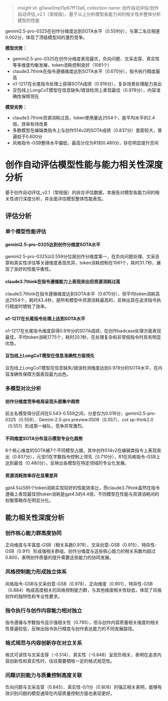 > insight id: g0ww0mp11p67ff13a6, collection name: 创作自动评估/创作自动评估\_v2.1（常规版）。基于以上分析模型各能力间的相关性并整体分析模型的性能

gemini2.5-pro-0325在创作分维度达到SOTA水平（0.559分），与第二名仅相差0.002分，体现了顶级模型间的激烈竞争。

**模型优势：**

* gemini2.5-pro-0325在创作分维度表现最优，负向问题、文采击穿、真实性等多维度均衡发展，token消耗控制良好（1061个）
* claude3.7think在指令遵循维度达到SOTA水平（0.670分），指令执行精度最高
* o1-1217在长尾指令处理上获得SOTA成绩（0.916分），复杂场景处理能力突出
* 豆包线上LongCoT模型在信息缺失/错误检测上表现最佳（0.978分），内容准确性保障领先

**模型劣势：**

* claude3.7think资源消耗过高，token使用量达2554个，是平均水平的2.4倍，效率有待改善
* 多数模型在编辑类指令上与创作514v2的SOTA成绩（0.837分）差距较大，普遍低于0.600分
* 风格指令-GSB整体水平偏低，最高分仅为R1的0.480分，存在明显提升空间

# **创作自动评估模型性能与能力相关性深度分析**

基于创作自动评估\_v2.1（常规版）的综合评估数据，本报告对模型各能力间的相关性进行深度分析，并全面评估模型整体性能表现。

## **评估分析**

### **单个模型性能评估**

#### **gemini2.5-pro-0325达到创作分维度**​**SOTA**​**水平**

gemini2.5-pro-0325以0.559分位居创作分维度第一，在负向问题处理、文采击穿和真实性评估等关键维度表现优异，token消耗控制在1061个，耗时31.7秒，展现了良好的性能平衡性。

#### **claude3.7think在**​**指令遵循**​**能力上表现突出但资源消耗过高**

claude3.7think在指令遵循维度达到SOTA水平（0.670分），但平均token消耗高达2554个，耗时43.4秒，是所有模型中资源消耗最高的，反映出其在追求指令执行精度时牺牲了效率。

#### **o1-1217在长尾指令处理上达到**​**SOTA**​**水平**

o1-1217在长尾指令维度获得0.916分的SOTA成绩，在创作badcase处理方面表现最佳，平均token消耗1775个，耗时20.1秒，在处理复杂和非常规指令时具有明显优势。

#### **豆包**​**线上LongCoT模型在信息准确性方面领先**

豆包线上LongCoT模型在信息缺失/错误检测维度达到0.978分的SOTA水平，在内容准确性保障方面表现最为出色。

### **多模型对比分析**

#### **创作分维度竞争格局呈现头部集中趋势**

前五名模型得分区间在0.543-0.559之间，分差仅为0.016分，gemini2.5-pro-0325（0.559）、Gemini-2.5-pro.preview.0506（0.557）、cot sp-think2.0（0.551）形成第一梯队，竞争异常激烈。

#### **不同维度**​**SOTA**​**分布显示模型专业化趋势**

8个核心维度的SOTA被7个不同模型占据，其中创作514v2在编辑类指令上表现突出（0.837分），元宝t1在字数指令控制上领先（0.710分），R1在风格指令-GSB上达到最佳（0.480分），反映出各模型在特定领域的专业化发展。

#### **资源消耗效率存在显著差异**

gpt4.5以585个token消耗实现较好的性能效率比，而claude3.7think虽然在指令遵循上表现最佳但token消耗是gpt4.5的4.4倍，不同模型在性能与资源消耗间的权衡策略存在明显分化。

## **能力相关性深度分析**

### **创作核心能力群高度协同**

正向维度与丰富度-GSB（相关系数0.978）、文采创意-GSB（0.915）、特异性-GSB（0.911）形成强相关群组，创作分维度与这些核心能力的相关系数均超过0.800，表明创作质量的提升需要这些能力的协同发展。

### **风格控制能力形成独立体系**

风格指令-GSB与文采创意-GSB（0.978）、正向维度（0.901）、特异性-GSB（0.884）构成高度相关的风格控制能力群，与其他维度相关性较低，体现了风格创作的独特性和专业性要求。

### **指令执行与创作内容能力相对独立**

指令遵循与字数指令显示强相关性（0.795），但与创作内容质量相关维度的相关性普遍较低，反映出指令执行精度与创作表达能力的不同发展路径。

### **格式规范与内容创新存在对立关系**

格式可读性与文采击穿（-0.514）、真实性（-0.648）呈现负相关，表明在追求内容创新性和真实性时，往往需要牺牲一定的格式规范性。

### **问题识别能力与质量控制高度关联**

负向问题与文采击穿（0.845）、真实性-0/1分（0.808）的强正相关表明，能够有效识别问题的模型通常在内容质量控制方面也表现更好。
